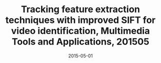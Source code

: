 ---
title : Tracking feature extraction techniques with improved SIFT for video identification, Multimedia Tools and Applications, 201505
doi : https://www.proquest.com/docview/1968072325?sourcetype=Scholarly%20Journals
date: 2015-05-01
category: paper
---